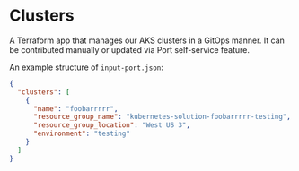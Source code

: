 # Clusters

A Terraform app that manages our AKS clusters in a GitOps manner. It can be contributed manually or updated via Port self-service feature.

An example structure of `input-port.json`:
```json
{
  "clusters": [
    {
      "name": "foobarrrrr",
      "resource_group_name": "kubernetes-solution-foobarrrrr-testing",
      "resource_group_location": "West US 3",
      "environment": "testing"
    }
  ]
}

```
